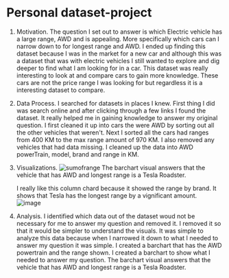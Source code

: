 # Personal dataset-project
1. Motivation.
  The question I set out to answer is which Electric vehicle has a large range, AWD and is appealing.
  More specifically which cars can I narrow down to for longest range and AWD.  I ended up finding 
  this dataset because I was in the market for a new car and although this was a dataset that was 
  with electric vehicles I still wanted to explore and dig deeper to find what I am looking for in
  a car. This dataset was really interesting to look at and compare cars to gain more knowledge. 
  These cars are not the price range I was looking for but regardless it is a interesting dataset 
  to compare.
  
2. Data Process.
  I searched for datasets in places I knew. First thing I did was search online and after clicking 
  through a few links I found the dataset. It really helped me in gaining knowledge to answer my 
  original question. I first cleaned it up into cars the were AWD by sorting out all the other vehicles
  that weren't. Next I sorted all the cars had ranges from 400 KM to the max range amount of 970 KM.
  I also removed any vehicles that had data missing. I cleaned up the data into AWD powerTrain, model,
  brand and range in KM.  
  
3. Visualizations.
    ![sumofrange](https://user-images.githubusercontent.com/91593800/145126123-6b5e8709-9e85-4ca6-878a-27ccf4f2a3f5.PNG)
    The barchart visual answers that the vehicle that has AWD and longest range is a Tesla Roadster. 
    
    
    I really like this column chard because it showed the range by brand. It shows that Tesla has the longest range by a vignificant amount.
     ![image](https://user-images.githubusercontent.com/91593800/145125887-7a144532-b681-498e-9c80-340cd8b029f2.png)



 
 4. Analysis.
  I identified which data out of the dataset woud not be necessary for me to answer my question and removed
  it. I removed it so that it would be simpler to understand the visuals. It was simple to analyze this data 
  because when I narrowed it down to what I needed to answer my question it was simple. I created a barchart
  that has the AWD powertrain and the range shown. I created a barchart to show what I needed to answer my 
  question. The barchart visual answers that the vehicle that has AWD and longest range is a Tesla Roadster. 
